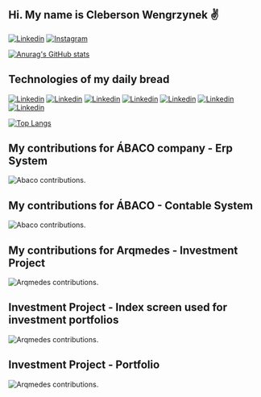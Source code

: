 ## Hi. My name is Cleberson Wengrzynek  ✌️

[![Linkedin](https://img.shields.io/badge/LinkedIn-0077B5?style=for-the-badge&logo=linkedin&logoColor=white)](https://www.linkedin.com/in/cleberson-wengrzynek)
[![Instagram](https://img.shields.io/badge/Instagram-E4405F?style=for-the-badge&logo=instagram&logoColor=white)](https://www.instagram.com/cleber_weng)

[![Anurag's GitHub stats](https://github-readme-stats.vercel.app/api?username=clebersonweng)](https://github.com/Clebersonweng/github-readme-stats)

## Technologies of my daily bread 

[![Linkedin](https://img.shields.io/badge/HTML5-E34F26?style=for-the-badge&logo=html5&logoColor=white)](https://www.linkedin.com/in/cleberson-wengrzynek)
[![Linkedin](https://img.shields.io/badge/CSS3-1572B6?style=for-the-badge&logo=css3&logoColor=white)](https://www.linkedin.com/in/cleberson-wengrzynek)
[![Linkedin](https://img.shields.io/badge/JavaScript-F7DF1E?style=for-the-badge&logo=javascript&logoColor=black)](https://www.linkedin.com/in/cleberson-wengrzynek)
[![Linkedin](https://img.shields.io/badge/PHP-777BB4?style=for-the-badge&logo=php&logoColor=white)](https://www.linkedin.com/in/cleberson-wengrzynek)
[![Linkedin](https://img.shields.io/badge/Bootstrap-563D7C?style=for-the-badge&logo=bootstrap&logoColor=white)](https://www.linkedin.com/in/cleberson-wengrzynek)
[![Linkedin](https://img.shields.io/badge/jQuery-0769AD?style=for-the-badge&logo=jquery&logoColor=white)](https://www.linkedin.com/in/cleberson-wengrzynek)
[![Linkedin](https://img.shields.io/badge/PostgreSQL-316192?style=for-the-badge&logo=postgresql&logoColor=white)](https://www.linkedin.com/in/cleberson-wengrzynek)


[![Top Langs](https://github-readme-stats.vercel.app/api/top-langs/?username=clebersonweng&layout=donut-vertical)](https://github.com/anuraghazra/github-readme-stats)

## My contributions for ÁBACO company - Erp System
![Abaco contributions.](https://res.cloudinary.com/djcrtyyvf/image/upload/v1689076054/abaco/jiro1hzcegct2wba2btk.jpg)

## My contributions for ÁBACO - Contable System
![Abaco contributions.](https://res.cloudinary.com/djcrtyyvf/image/upload/v1689076054/abaco/yxqozs8jbjqjkwfgivgc.jpg)

## My contributions for Arqmedes - Investment Project
![Arqmedes contributions.](https://res.cloudinary.com/dflwfl1j3/image/upload/v1743073957/Captura_de_Tela_2025-03-27_a%CC%80s_07.58.05_ia7rbc.png)
## Investment Project - Index screen used for investment portfolios
![Arqmedes contributions.](https://res.cloudinary.com/dflwfl1j3/image/upload/v1743074444/tela_de_indices_vzgw3l.png)
## Investment Project - Portfolio
![Arqmedes contributions.](https://res.cloudinary.com/dflwfl1j3/image/upload/v1743075026/Captura_de_Tela_2025-03-27_a%CC%80s_08.24.10_ucfx10.png)


>
